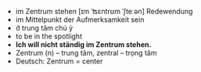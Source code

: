 - im Zentrum stehen	[ɪm ˈʦɛntrʊm ˈʃteːən]	Redewendung	
- im Mittelpunkt der Aufmerksamkeit sein
- ở trung tâm chú ý
- to be in the spotlight
- **Ich will nicht ständig im Zentrum stehen.**
- Zentrum (n) – trung tâm, zentral – trọng tâm	
- Deutsch: Zentrum = center